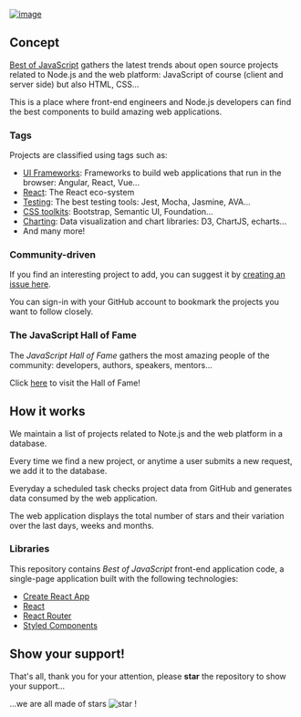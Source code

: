 [![image](https://user-images.githubusercontent.com/5546996/77262270-3c61ce80-6cd8-11ea-834b-733e2ad7d16f.png)](https://bestofjs.org/)

## Concept

[Best of JavaScript](https://bestofjs.org/) gathers the latest trends about open source projects related to Node.js and the web platform: JavaScript of course (client and server side) but also HTML, CSS...

This is a place where front-end engineers and Node.js developers can find the best components to build amazing web applications.

### Tags

Projects are classified using tags such as:

- [UI Frameworks](https://bestofjs.org/tags/framework): Frameworks to build web applications that run in the browser: Angular, React, Vue...
- [React](https://bestofjs.org/tags/react): The React eco-system
- [Testing](https://bestofjs.org/tags/test): The best testing tools: Jest, Mocha, Jasmine, AVA...
- [CSS toolkits](https://bestofjs.org/tags/css-lib): Bootstrap, Semantic UI, Foundation...
- [Charting](https://bestofjs.org/tags/chart): Data visualization and chart libraries: D3, ChartJS, echarts...
- And many more!

### Community-driven

If you find an interesting project to add, you can suggest it by [creating an issue here](https://github.com/michaelrambeau/bestofjs/issues/new?template=add-a-project-to-best-of-javascript.md).

You can sign-in with your GitHub account to bookmark the projects you want to follow closely.

### The JavaScript Hall of Fame

The _JavaScript Hall of Fame_ gathers the most amazing people of the community: developers, authors, speakers, mentors...

Click [here](https://bestofjs.org/hall-of-fame) to visit the Hall of Fame!

## How it works

We maintain a list of projects related to Note.js and the web platform in a database.

Every time we find a new project, or anytime a user submits a new request, we add it to the database.

Everyday a scheduled task checks project data from GitHub and generates data consumed by the web application.

The web application displays the total number of stars and their variation over the last days, weeks and months.

### Libraries

This repository contains _Best of JavaScript_ front-end application code, a single-page application built with the following technologies:

- [Create React App](https://github.com/facebook/create-react-app)
- [React](http://facebook.github.io/react/)
- [React Router](https://reacttraining.com/react-router/)
- [Styled Components](https://www.styled-components.com/)

## Show your support!

That's all, thank you for your attention, please **star** the repository to show your support...

...we are all made of stars ![star](https://bestofjs.org/images/star.png) !
